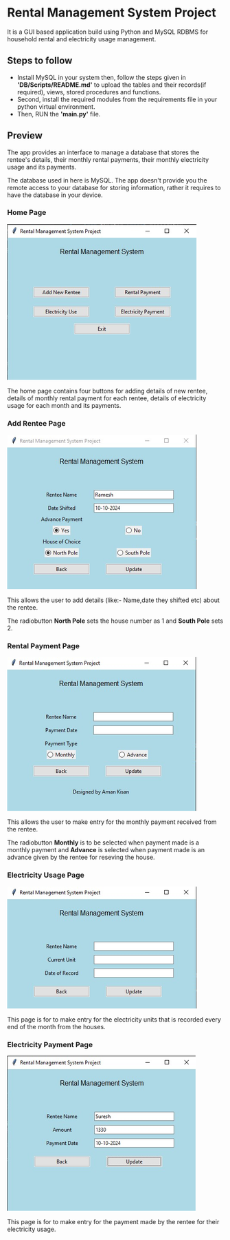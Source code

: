 
# Rental Management System Project
It is a GUI based application build using Python and MySQL RDBMS for household rental and electricity usage management.

## Steps to follow

- Install MySQL in your system then, follow the steps given in **'DB/Scripts/README.md'** to upload the tables and their records(if required), views, stored procedures and functions.
- Second, install the required modules from the requirements file in your python virtual environment.
- Then, RUN the **'main.py'** file.


## Preview

The app provides an interface to manage a database that stores the rentee's details, their monthly rental payments, their monthly electricity usage and its payments.

The database used in here is MySQL. The app doesn't provide you the remote access to your database for storing information, rather it requires to have the database in your device.

### Home Page 
![](https://github.com/Aman-Kisan/Rental-Management-System-Project/blob/main/screenshots/home_page.jpg)

The home page contains four buttons for adding details of new rentee, details of monthly rental payment for each rentee, details of electricity usage for each month and its payments.

### Add Rentee Page

![](https://github.com/Aman-Kisan/Rental-Management-System-Project/blob/main/screenshots/add_rentee_page.jpg)

This allows the user to add details (like:- Name,date they shifted etc) about the rentee.

The radiobutton <strong>North Pole</strong> sets the house number as 1 and <strong>South Pole</strong> sets 2.

### Rental Payment Page

![](https://github.com/Aman-Kisan/Rental-Management-System-Project/blob/main/screenshots/rental_payment_page.jpg)

This allows the user to make entry for the monthly payment received from the rentee.

The radiobutton <strong>Monthly</strong> is to be selected when payment made is a monthly payment and <strong>Advance</strong> is selected when payment made is an advance given by the rentee for reseving the house.

### Electricity Usage Page

![](https://github.com/Aman-Kisan/Rental-Management-System-Project/blob/main/screenshots/electricity_use_page.jpg)

This page is for to make entry for the electricity units that is recorded every end of the month from the houses.

### Electricity Payment Page

![](https://github.com/Aman-Kisan/Rental-Management-System-Project/blob/main/screenshots/electricity_payment_page.jpg)

This page is for to make entry for the payment made by the rentee for their electricity usage.
